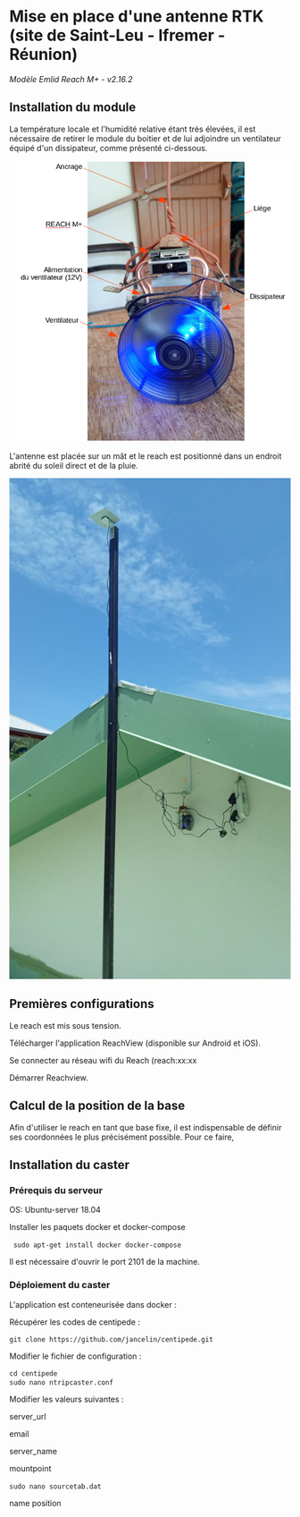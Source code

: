 # Mise en place d'une antenne RTK (site de Saint-Leu - Ifremer - Réunion)

*Modèle Emlid Reach M+ - v2.16.2*

## Installation du module

La température locale et l'humidité relative étant très élevées, il est nécessaire de retirer le module du boitier et de lui adjoindre un ventilateur équipé d'un dissipateur, comme présenté ci-dessous.

<p align="center"><img src="../docs/images/reach_fan.png"></p>

L'antenne est placée sur un mât et le reach est positionné dans un endroit abrité du soleil direct et de la pluie.

<p align="center"><img src="../docs/images/reach_roof.jpg"></p>

## Premières configurations

Le reach est mis sous tension.

Télécharger l'application ReachView (disponible sur Android et iOS).

Se connecter au réseau wifi du Reach (reach:xx:xx

Démarrer Reachview. 

## Calcul de la position de la base

Afin d'utiliser le reach en tant que base fixe, il est indispensable de définir ses coordonnées le plus précisément possible.
Pour ce faire, 

## Installation du caster

### Prérequis du serveur

OS: Ubuntu-server 18.04

Installer les paquets docker et docker-compose

``` sudo apt-get install docker docker-compose```

Il est nécessaire d'ouvrir le port 2101 de la machine.

### Déploiement du caster

L'application est conteneurisée dans docker :

Récupérer les codes de centipede :

``` 
git clone https://github.com/jancelin/centipede.git 
```

Modifier le fichier de configuration :

```
cd centipede 
sudo nano ntripcaster.conf 
```

Modifier les valeurs suivantes :

server_url

email
 
server_name
 
mountpoint

```sudo nano sourcetab.dat```

 name
 position
 

